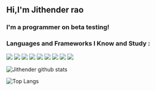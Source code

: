 ## Hi,I'm Jithender rao 
### I'm a programmer on beta testing!
### Languages and Frameworks I Know and Study :
<img src="https://img.shields.io/badge/HTML5%20-%23E34F26.svg?&style=flat&logo=html5&logoColor=white"/>
<img src="https://img.shields.io/badge/CSS3%20-%231572B6.svg?&style=flat&logo=css3&logoColor=white"/>
<img src="https://img.shields.io/badge/JavaScript%20-%23323330.svg?&style=flat&logo=javascript&logoColor=%23F7DF1E"/>
<img src="https://img.shields.io/badge/C%20-%2300599C.svg?&style=flat&logo=c&logoColor=white"/>
<img src="https://img.shields.io/badge/Java-%23ED8B00.svg?&style=flat&logo=java&logoColor=white"/>
<img src="https://img.shields.io/badge/ReactJs%20-%2320232a.svg?&style=flat&logo=react&logoColor=%2361DAFB"/>
<img src="https://img.shields.io/badge/Bootstrap%20-%23563D7C.svg?&style=flat&logo=bootstrap&logoColor=white"/>
<img src="https://img.shields.io/badge/Material%20ui%20-%230081CB.svg?&style=flat&logo=material-ui&logoColor=white"/>
<img src="https://img.shields.io/badge/Express.js%20-%23404d59.svg?&style=flat"/>


![Jithender github stats](https://github-readme-stats.vercel.app/api?username=jithender04&count_private=true&show_icons=true&theme=radical&include_all_commits=true)

![Top Langs](https://github-readme-stats.vercel.app/api/top-langs/?username=jithender04&layout=compact)

